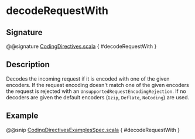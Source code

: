 # decodeRequestWith

## Signature

@@signature [CodingDirectives.scala]($akka-http$/akka-http/src/main/scala/akka/http/scaladsl/server/directives/CodingDirectives.scala) { #decodeRequestWith }

## Description

Decodes the incoming request if it is encoded with one of the given encoders. If the request encoding doesn't match one of the given encoders the request is rejected with an `UnsupportedRequestEncodingRejection`. If no decoders are given the default encoders (`Gzip`, `Deflate`, `NoCoding`) are used.

## Example

@@snip [CodingDirectivesExamplesSpec.scala]($test$/scala/docs/http/scaladsl/server/directives/CodingDirectivesExamplesSpec.scala) { #decodeRequestWith }
